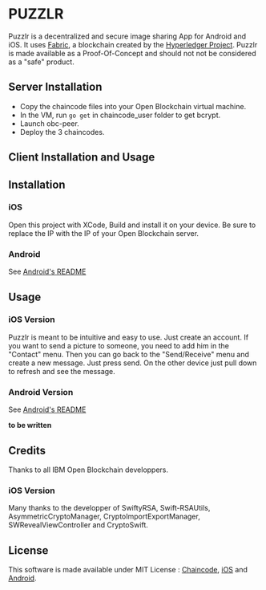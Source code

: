 # PUZZLR

Puzzlr is a decentralized and secure image sharing App for Android and iOS. It uses [Fabric](https://github.com/hyperledger/fabric), a blockchain created by the [Hyperledger Project](https://www.hyperledger.org). Puzzlr is made available as a Proof-Of-Concept and should not not be considered as a "safe" product.

## Server Installation

- Copy the chaincode files into your Open Blockchain virtual machine.
- In the VM, run `go get` in chaincode_user folder to get bcrypt.
- Launch obc-peer.
- Deploy the 3 chaincodes.

## Client Installation and Usage

## Installation

### iOS

Open this project with XCode, Build and install it on your device. Be sure to replace the IP with the IP of your Open Blockchain server.

### Android

See [Android's README](Android/Puzzlr/README.MD)

## Usage

### iOS Version

Puzzlr is meant to be intuitive and easy to use. Just create an account. If you want to send a picture to someone, you need to add him in the "Contact" menu. Then you can go back to the "Send/Receive" menu and create a new message. Just press send.
On the other device just pull down to refresh and see the message.

### Android Version

See [Android's README](Android/Puzzlr/README.MD)

**to be written**

## Credits

Thanks to all IBM Open Blockchain developpers.

### iOS Version

Many thanks to the developper of SwiftyRSA, Swift-RSAUtils, AsymmetricCryptoManager, CryptoImportExportManager, SWRevealViewController and CryptoSwift.

## License

This software is made available under MIT License : [Chaincode](Chaincode/LICENSE), [iOS](iOS/Puzzlr/LICENSE) and [Android](Android/Puzzlr/LICENSE).